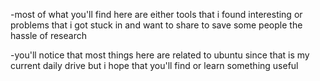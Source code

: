 -most of what you'll find here are either tools that i found interesting or problems that i got stuck in and want to share to save some people the hassle of research

-you'll notice that most things here are related to ubuntu since that is my current daily drive but i hope that you'll find or learn something useful
